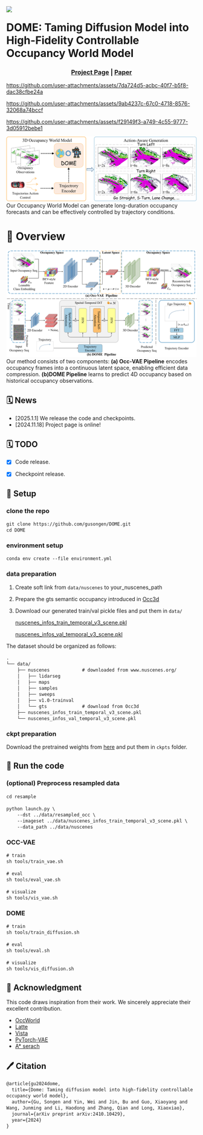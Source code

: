 <img src="static/images/favicon.ico" width="3%" align="left">

# DOME: Taming Diffusion Model into High-Fidelity Controllable Occupancy World Model
<div align="center">

### [Project Page](https://gusongen.github.io/DOME/) | [Paper](https://arxiv.org/abs/2410.10429v1)

</div>



https://github.com/user-attachments/assets/7da724d5-acbc-40f7-b5f8-dac38cfbe24a


https://github.com/user-attachments/assets/9ab4237c-67c0-4718-8576-32068a74bccf


https://github.com/user-attachments/assets/f29149f3-a749-4c55-9777-3d05912bebe1





<img src="static/images/teaser12.png" alt="teaser"/>
Our Occupancy World Model can generate long-duration occupancy forecasts and can be effectively controlled by trajectory conditions.


# 📖 Overview
<img src="static/images/overall_pipeline4.png" alt="overview"/>
Our method consists of two components: <b>(a) Occ-VAE Pipeline</b> encodes occupancy frames into a continuous latent space, enabling efficient data compression. <b>(b)DOME Pipeline</b> learns to predict 4D occupancy based on historical occupancy observations.



## 🗓️ News
- [2025.1.1] We release the code and checkpoints.
- [2024.11.18] Project page is online!

## 🗓️ TODO
- [x] Code release.
- [x] Checkpoint release.


## 🚀 Setup
### clone the repo
```
git clone https://github.com/gusongen/DOME.git
cd DOME
```

### environment setup
```
conda env create --file environment.yml
```

### data preparation
1. Create soft link from `data/nuscenes` to your_nuscenes_path

2. Prepare the gts semantic occupancy introduced in [Occ3d](https://github.com/Tsinghua-MARS-Lab/Occ3D)

3. Download our generated train/val pickle files and put them in `data/`

    [nuscenes_infos_train_temporal_v3_scene.pkl](https://cloud.tsinghua.edu.cn/d/9e231ed16e4a4caca3bd/)

    [nuscenes_infos_val_temporal_v3_scene.pkl](https://cloud.tsinghua.edu.cn/d/9e231ed16e4a4caca3bd/)

  The dataset should be organized as follows:

```
.
└── data/
    ├── nuscenes            # downloaded from www.nuscenes.org/
    │   ├── lidarseg
    │   ├── maps
    │   ├── samples
    │   ├── sweeps
    │   ├── v1.0-trainval
    │   └── gts             # download from Occ3d
    ├── nuscenes_infos_train_temporal_v3_scene.pkl
    └── nuscenes_infos_val_temporal_v3_scene.pkl
```
### ckpt preparation
Download the pretrained weights from [here](https://drive.google.com/drive/folders/1D1HugOG7JurEqmnQo4XbW_-Ji0chEq-e?usp=sharing) and put them in `ckpts` folder.

## 🏃 Run the code
### (optional) Preprocess resampled data
```
cd resample

python launch.py \
    --dst ../data/resampled_occ \
    --imageset ../data/nuscenes_infos_train_temporal_v3_scene.pkl \
    --data_path ../data/nuscenes
```

### OCC-VAE
```shell
# train 
sh tools/train_vae.sh

# eval
sh tools/eval_vae.sh

# visualize
sh tools/vis_vae.sh
```

### DOME
```shell
# train 
sh tools/train_diffusion.sh 

# eval
sh tools/eval.sh 

# visualize
sh tools/vis_diffusion.sh
```

## 🎫 Acknowledgment
This code draws inspiration from their work. We sincerely appreciate their excellent contribution.
- [OccWorld](https://github.com/wzzheng/OccWorld)
- [Latte](https://github.com/Vchitect/Latte)
- [Vista](https://github.com/OpenDriveLab/Vista.git)
- [PyTorch-VAE](https://github.com/AntixK/PyTorch-VAE)
- [A* serach](https://www.redblobgames.com/pathfinding/a-star/)

## 🖊️ Citation
```
@article{gu2024dome,
  title={Dome: Taming diffusion model into high-fidelity controllable occupancy world model},
  author={Gu, Songen and Yin, Wei and Jin, Bu and Guo, Xiaoyang and Wang, Junming and Li, Haodong and Zhang, Qian and Long, Xiaoxiao},
  journal={arXiv preprint arXiv:2410.10429},
  year={2024}
}
```


